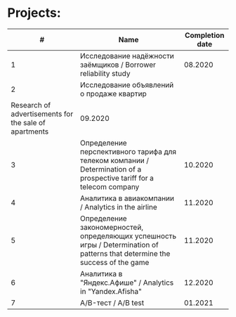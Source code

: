 # Projects:


| # | Name                                                                                                                         | Completion date |
| - | ---------------------------------------------------------------------------------------------------------------------------- | --------------- |
| 1 | Исследование надёжности заёмщиков / Borrower reliability study                                                               | 08.2020         |
| 2 | Исследование объявлений о продаже квартир
Research of advertisements for the sale of apartments                            | 09.2020         |
| 3 | Определение перспективного тарифа для телеком компании / Determination of a prospective tariff for a telecom company         | 10.2020         |
| 4 | Аналитика в авиакомпании / Analytics in the airline                                                                          | 11.2020         |
| 5 | Определение закономерностей, определяющих успешность игры / Determination of patterns that determine the success of the game | 11.2020         |
| 6 | Аналитика в "Яндекс.Афише" / Analytics in "Yandex.Afisha"                                                                    | 12.2020         |
| 7 | A/B-тест / A/B test                                                                                                          | 01.2021         |
